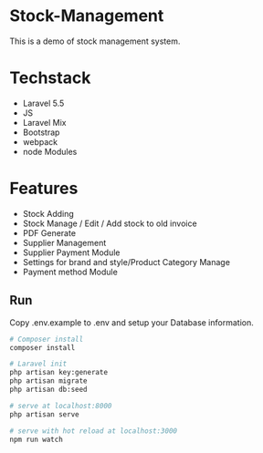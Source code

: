 
# Stock-Management
This is a demo of stock management system.

# Techstack
  - Laravel 5.5
  - JS
  - Laravel Mix
  - Bootstrap
  - webpack
  - node Modules
# Features
  - Stock Adding
  - Stock Manage / Edit / Add stock to old invoice
  - PDF Generate
  - Supplier Management
  - Supplier Payment Module
  - Settings for brand and style/Product Category Manage
  - Payment method Module

## Run
  Copy .env.example to .env and setup your Database information.

  ``` bash
  # Composer install
  composer install

  # Laravel init
  php artisan key:generate
  php artisan migrate
  php artisan db:seed

  # serve at localhost:8000
  php artisan serve

  # serve with hot reload at localhost:3000
  npm run watch
